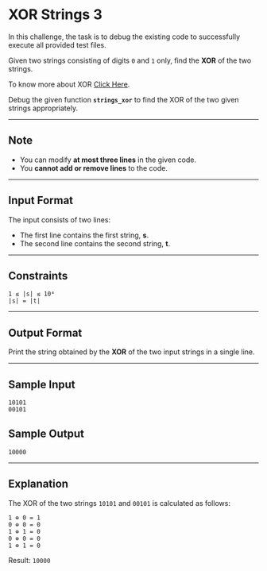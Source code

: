 ﻿# XOR Strings 3

In this challenge, the task is to debug the existing code to successfully execute all provided test files.

Given two strings consisting of digits `0` and `1` only, find the **XOR** of the two strings.

To know more about XOR [Click Here](#).

Debug the given function **`strings_xor`** to find the XOR of the two given strings appropriately.

---

## **Note**
- You can modify **at most three lines** in the given code.
- You **cannot add or remove lines** to the code.

---

## **Input Format**
The input consists of two lines:
- The first line contains the first string, **s**.
- The second line contains the second string, **t**.

---

## **Constraints**
```
1 ≤ |s| ≤ 10⁴
|s| = |t|
```

---

## **Output Format**
Print the string obtained by the **XOR** of the two input strings in a single line.

---

## **Sample Input**
```
10101
00101
```

## **Sample Output**
```
10000
```

---

## **Explanation**
The XOR of the two strings `10101` and `00101` is calculated as follows:
```
1 ⊕ 0 = 1
0 ⊕ 0 = 0
1 ⊕ 1 = 0
0 ⊕ 0 = 0
1 ⊕ 1 = 0
```
Result: `10000`
